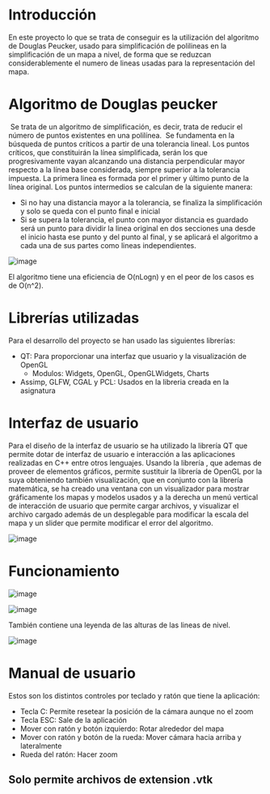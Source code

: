 

# Introducción

En este proyecto lo que se trata de conseguir es la utilización del algoritmo de Douglas Peucker, usado para simplificación de polilineas en la simplificación de un mapa a nivel, de forma que se reduzcan considerablemente el numero de lineas usadas para la representación del mapa.

# Algoritmo de Douglas peucker

 Se trata de un algoritmo de simplificación, es decir, trata de reducir el número de puntos existentes en una polilínea.
 Se fundamenta en la búsqueda de puntos críticos a partir de una tolerancia lineal. Los puntos críticos, que constituirán la línea simplificada, serán los que progresivamente vayan alcanzando una distancia perpendicular mayor respecto a la línea base considerada, siempre superior a la tolerancia impuesta.
La primera linea es formada por el primer y último punto de la línea original. Los puntos intermedios se calculan de la siguiente manera:
- Si no hay una distancia mayor a la tolerancia, se finaliza la simplificación y solo se queda con el punto final e inicial
- Si se supera la tolerancia, el punto con mayor distancia es guardado será un punto para dividir la linea original en dos secciones una desde el inicio hasta ese punto y del punto al final, y se aplicará el algoritmo a cada una de sus partes como lineas independientes.


![image](https://github.com/jamv0007/Reductor-Lineas-Nivel/assets/84525141/31e980ab-ba8e-400b-abcb-9c827a7e134a)

El algoritmo tiene una eficiencia de O(nLogn) y en el peor de los casos es de O(n^2).




# Librerías utilizadas

Para el desarrollo del proyecto se han usado las siguientes librerías: 
- QT:  Para proporcionar una interfaz que usuario  y la visualización de OpenGL
  - Modulos: Widgets, OpenGL, OpenGLWidgets, Charts
- Assimp, GLFW, CGAL y PCL: Usados en la libreria creada en la asignatura

# Interfaz de usuario

Para el diseño de la interfaz de usuario se ha utilizado la librería QT que permite dotar de interfaz de usuario e interacción a las aplicaciones realizadas en C++ entre otros lenguajes. 
Usando la librería , que ademas de proveer de elementos gráficos, permite sustituir la librería de OpenGL por la suya obteniendo también visualización, que en conjunto con la librería matemática, se ha creado una ventana con un visualizador para mostrar gráficamente los mapas y modelos usados y a la derecha un menú vertical de interacción de usuario que permite cargar archivos, y visualizar el archivo cargado además de un desplegable para modificar la escala del mapa y un slider que permite modificar el error del algoritmo.

![image](https://github.com/jamv0007/Reductor-Lineas-Nivel/assets/84525141/b1495383-be0d-4c28-9baa-e7679057f3ea)

# Funcionamiento

![image](https://github.com/jamv0007/Reductor-Lineas-Nivel/assets/84525141/329e50c6-b977-4832-ab3f-d2b89177870a)

![image](https://github.com/jamv0007/Reductor-Lineas-Nivel/assets/84525141/7c450a1f-890a-494e-900f-3c8b3807da56)

También contiene una leyenda de las alturas de las lineas de nivel.

![image](https://github.com/jamv0007/Reductor-Lineas-Nivel/assets/84525141/a57d8244-bb08-46bb-bec8-8fb9352959a3)

# Manual de usuario

Estos son los distintos controles por teclado y ratón que tiene la aplicación:
- Tecla C: Permite resetear la posición de la cámara aunque no el zoom
- Tecla ESC: Sale de la aplicación
- Mover con ratón y botón izquierdo:  Rotar alrededor del mapa
- Mover con ratón y botón de la rueda: Mover cámara hacia arriba y lateralmente
- Rueda del ratón: Hacer zoom

## Solo permite archivos de extension .vtk




